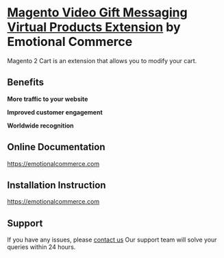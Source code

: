 # [Magento Video Gift Messaging Virtual Products Extension](https://marketplace.magento.com/ec-qr.html) by Emotional Commerce

Magento 2 Cart is an extension that allows you to modify your cart.

## Benefits

**More traffic to your website**

**Improved customer engagement**

**Worldwide recognition**


## Online Documentation
https://emotionalcommerce.com


## Installation Instruction
https://emotionalcommerce.com

## Support
If you have any issues, please [contact us](mailto:support@emotionalcommerce.com)
Our support team will solve your queries within 24 hours.

